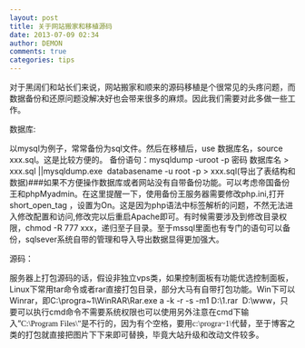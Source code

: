 ```yaml
---
layout: post
title: 关于网站搬家和移植源码
date: 2013-07-09 02:34
author: DEMON
comments: true
categories: tips
---
```

对于黑阔们和站长们来说，网站搬家和顺来的源码移植是个很常见的头疼问题，而数据备份和还原问题没解决好也会带来很多的麻烦。因此我们需要对此多做一些工作。

数据库:

以mysql为例子，常常备份为sql文件。然后在移植后，use 数据库名，source xxx.sql。这是比较方便的。 备份语句：mysqldump -uroot -p 密码 数据库名 &gt; xxx.sql ||mysqldump.exe  databasename -u root -p &gt; xxx.sql(导出了表结构和数据)###如果不方便操作数据库或者网站没有自带备份功能。可以考虑帝国备份王和phpMyadmin。在这里提醒一下，使用备份王服务器需要修改php.ini,打开short_open_tag ，设置为On。这是因为php语法中标签解析的问题，不然无法进入修改配置和访问,修改完以后重启Apache即可。有时候需要涉及到修改目录权限，chmod -R 777 xxx，递归至子目录。至于mssql里面也有专门的语句可以备份，sqlsever系统自带的管理和导入导出数据显得更加强大。

源码：

服务器上打包源码的话，假设非独立vps类，如果控制面板有功能优选控制面板，Linux下常用tar命令或者rar直接打包目录，部分大马有自带打包功能。Win下可以Winrar，即C:\progra~1\WinRAR\Rar.exe a -k -r -s -m1 D:\1.rar  D:\www，只要可以执行cmd命令不需要系统权限也可以使用另外注意在cmd下输入“<span style="font-family: Verdana;">C:\Program Files\”是不行的，因为有个空格，要用c:\progra~1\代替，</span>至于博客之类的打包就直接把图片下下来即可替换，毕竟大站升级和改动文件较多。

